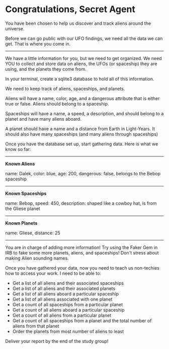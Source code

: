 # Congratulations, Secret Agent


You have been chosen to help us discover and track aliens around the universe.

Before we can go public with our UFO findings, we need all the data we can get. That is where you come in. 

---

We have a little information for you, but we need to get organized. We need YOU to collect and store data on aliens, the UFOs (or spaceship) they are using, and the planets they come from.

In your terminal, create a sqlite3 database to hold all of this information.

We need to keep track of aliens, spaceships, and planets. 

Aliens will have a name, color, age, and a dangerous attribute that is either true or false. Aliens should belong to a spaceship.

Spaceships will have a name, a speed, a description, and should belong to a planet and have many aliens aboard.

A planet should have a name and a distance from Earth in Light-Years. It should also have many spaceships (and many aliens through spaceships)


Once you have the database set up, start gathering data. Here is what we know so far:

---

**Known Aliens**

name: Dalek, color: blue, age: 200, dangerous: false, belongs to the Bebop spaceship

---

**Known Spaceships**

name: Bebop, speed: 450, description: shaped like a cowboy hat, is from the Gliese planet

---

**Known Planets**

name: Gliese, distance: 25

---

You are in charge of adding more information! Try using the Faker Gem in IRB to fake some more planets, aliens, and spaceships! Don't stress about making Alien sounding names.


Once you have gathered your data, now you need to teach us non-techies how to access your work. I need to be able to:

- Get a list of all aliens and their associated spaceships
- Get a list of all aliens and their associated planets
- Get a list of all aliens aboard a particular spaceship
- Get a list of all aliens associated with one planet
- Get a count of all spaceships from a particular planet
- Get a count of all aliens aboard a particular spaceship
- Get a count of all aliens from a particular planet
- Get a count of all spaceships from a planet and the total number of aliens from that planet
- Order the planets from most number of aliens to least

Deliver your report by the end of the study group!
